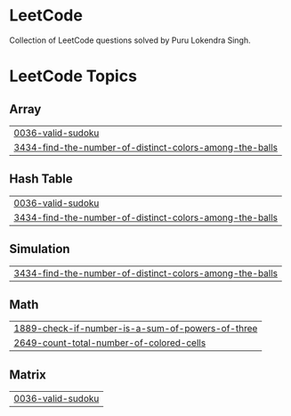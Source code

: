 # LeetCode
Collection of LeetCode questions solved by Puru Lokendra Singh.

<!---LeetCode Topics Start-->
# LeetCode Topics
## Array
|  |
| ------- |
| [0036-valid-sudoku](https://github.com/purulokendrasingh/LeetCode/tree/master/0036-valid-sudoku) |
| [3434-find-the-number-of-distinct-colors-among-the-balls](https://github.com/purulokendrasingh/LeetCode/tree/master/3434-find-the-number-of-distinct-colors-among-the-balls) |
## Hash Table
|  |
| ------- |
| [0036-valid-sudoku](https://github.com/purulokendrasingh/LeetCode/tree/master/0036-valid-sudoku) |
| [3434-find-the-number-of-distinct-colors-among-the-balls](https://github.com/purulokendrasingh/LeetCode/tree/master/3434-find-the-number-of-distinct-colors-among-the-balls) |
## Simulation
|  |
| ------- |
| [3434-find-the-number-of-distinct-colors-among-the-balls](https://github.com/purulokendrasingh/LeetCode/tree/master/3434-find-the-number-of-distinct-colors-among-the-balls) |
## Math
|  |
| ------- |
| [1889-check-if-number-is-a-sum-of-powers-of-three](https://github.com/purulokendrasingh/LeetCode/tree/master/1889-check-if-number-is-a-sum-of-powers-of-three) |
| [2649-count-total-number-of-colored-cells](https://github.com/purulokendrasingh/LeetCode/tree/master/2649-count-total-number-of-colored-cells) |
## Matrix
|  |
| ------- |
| [0036-valid-sudoku](https://github.com/purulokendrasingh/LeetCode/tree/master/0036-valid-sudoku) |
<!---LeetCode Topics End-->